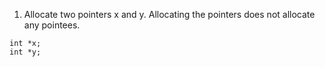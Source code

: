 1. Allocate two pointers x and y. Allocating the pointers does not allocate any pointees.

```
int *x;
int *y;
```
